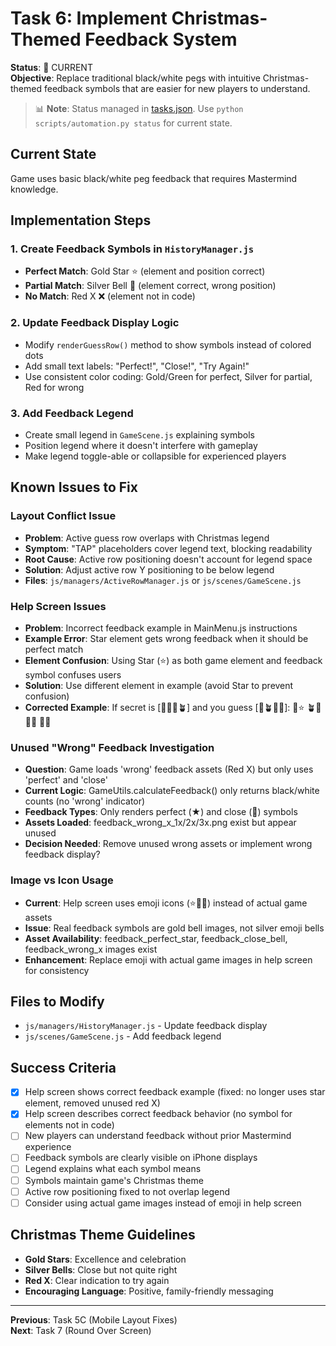 # Task 6: Implement Christmas-Themed Feedback System

**Status**: 🔄 CURRENT  
**Objective**: Replace traditional black/white pegs with intuitive Christmas-themed feedback symbols that are easier for new players to understand.

> 📊 **Note**: Status managed in [tasks.json](../tasks.json). Use `python scripts/automation.py status` for current state.

## Current State
Game uses basic black/white peg feedback that requires Mastermind knowledge.

## Implementation Steps

### 1. Create Feedback Symbols in `HistoryManager.js`
- **Perfect Match**: Gold Star ⭐ (element and position correct)
- **Partial Match**: Silver Bell 🔔 (element correct, wrong position)  
- **No Match**: Red X ❌ (element not in code)

### 2. Update Feedback Display Logic
- Modify `renderGuessRow()` method to show symbols instead of colored dots
- Add small text labels: "Perfect!", "Close!", "Try Again!"
- Use consistent color coding: Gold/Green for perfect, Silver for partial, Red for wrong

### 3. Add Feedback Legend
- Create small legend in `GameScene.js` explaining symbols
- Position legend where it doesn't interfere with gameplay
- Make legend toggle-able or collapsible for experienced players

## Known Issues to Fix

### Layout Conflict Issue
- **Problem**: Active guess row overlaps with Christmas legend
- **Symptom**: "TAP" placeholders cover legend text, blocking readability
- **Root Cause**: Active row positioning doesn't account for legend space
- **Solution**: Adjust active row Y positioning to be below legend
- **Files**: `js/managers/ActiveRowManager.js` or `js/scenes/GameScene.js`

### Help Screen Issues 
- **Problem**: Incorrect feedback example in MainMenu.js instructions
- **Example Error**: Star element gets wrong feedback when it should be perfect match
- **Element Confusion**: Using Star (⭐) as both game element and feedback symbol confuses users
- **Solution**: Use different element in example (avoid Star to prevent confusion)
- **Corrected Example**: If secret is [🎅🎁🎄🪴] and you guess [🎅🪴🎄🌟]: 🎅⭐ 🪴🔔 🎄🔔 🌟❌

### Unused "Wrong" Feedback Investigation
- **Question**: Game loads 'wrong' feedback assets (Red X) but only uses 'perfect' and 'close'
- **Current Logic**: GameUtils.calculateFeedback() only returns black/white counts (no 'wrong' indicator)
- **Feedback Types**: Only renders perfect (★) and close (🔔) symbols
- **Assets Loaded**: feedback_wrong_x_1x/2x/3x.png exist but appear unused
- **Decision Needed**: Remove unused wrong assets or implement wrong feedback display?

### Image vs Icon Usage
- **Current**: Help screen uses emoji icons (⭐🔔❌) instead of actual game assets
- **Issue**: Real feedback symbols are gold bell images, not silver emoji bells
- **Asset Availability**: feedback_perfect_star, feedback_close_bell, feedback_wrong_x images exist
- **Enhancement**: Replace emoji with actual game images in help screen for consistency

## Files to Modify
- `js/managers/HistoryManager.js` - Update feedback display
- `js/scenes/GameScene.js` - Add feedback legend

## Success Criteria
- [x] Help screen shows correct feedback example (fixed: no longer uses star element, removed unused red X)
- [x] Help screen describes correct feedback behavior (no symbol for elements not in code)
- [ ] New players can understand feedback without prior Mastermind experience
- [ ] Feedback symbols are clearly visible on iPhone displays  
- [ ] Legend explains what each symbol means
- [ ] Symbols maintain game's Christmas theme
- [ ] Active row positioning fixed to not overlap legend
- [ ] Consider using actual game images instead of emoji in help screen

## Christmas Theme Guidelines
- **Gold Stars**: Excellence and celebration
- **Silver Bells**: Close but not quite right
- **Red X**: Clear indication to try again
- **Encouraging Language**: Positive, family-friendly messaging

---
**Previous**: Task 5C (Mobile Layout Fixes)  
**Next**: Task 7 (Round Over Screen)
